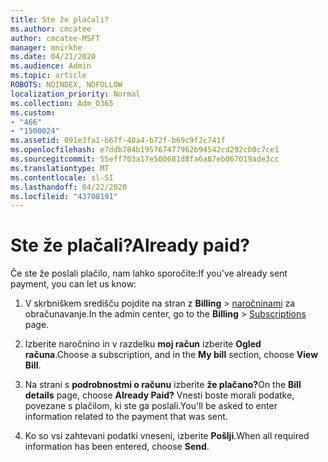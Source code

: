 ```yaml
---
title: Ste že plačali?
ms.author: cmcatee
author: cmcatee-MSFT
manager: mnirkhe
ms.date: 04/21/2020
ms.audience: Admin
ms.topic: article
ROBOTS: NOINDEX, NOFOLLOW
localization_priority: Normal
ms.collection: Adm_O365
ms.custom:
- "466"
- "1500024"
ms.assetid: 091e3fa1-b67f-40a4-b72f-b69c9f2c741f
ms.openlocfilehash: e7ddb784b195767477962b94542cd292cb0c7ce1
ms.sourcegitcommit: 55eff703a17e500681d8fa6a87eb067019ade3cc
ms.translationtype: MT
ms.contentlocale: sl-SI
ms.lasthandoff: 04/22/2020
ms.locfileid: "43708191"
---
```

# <a name="already-paid"></a><span data-ttu-id="c764f-102">Ste že plačali?</span><span class="sxs-lookup"><span data-stu-id="c764f-102">Already paid?</span></span>

<span data-ttu-id="c764f-103">Če ste že poslali plačilo, nam lahko sporočite:</span><span class="sxs-lookup"><span data-stu-id="c764f-103">If you've already sent payment, you can let us know:</span></span>
  
1. <span data-ttu-id="c764f-104">V skrbniškem središču pojdite na stran z **Billing** \> [naročninami](https://go.microsoft.com/fwlink/p/?linkid=842054) za obračunavanje.</span><span class="sxs-lookup"><span data-stu-id="c764f-104">In the admin center, go to the **Billing** \> [Subscriptions](https://go.microsoft.com/fwlink/p/?linkid=842054) page.</span></span>

2. <span data-ttu-id="c764f-105">Izberite naročnino in v razdelku **moj račun** izberite **Ogled računa**.</span><span class="sxs-lookup"><span data-stu-id="c764f-105">Choose a subscription, and in the **My bill** section, choose **View Bill**.</span></span>

3. <span data-ttu-id="c764f-106">Na strani s **podrobnostmi o računu** izberite **že plačano?**</span><span class="sxs-lookup"><span data-stu-id="c764f-106">On the **Bill details** page, choose **Already Paid?**</span></span> <span data-ttu-id="c764f-107">Vnesti boste morali podatke, povezane s plačilom, ki ste ga poslali.</span><span class="sxs-lookup"><span data-stu-id="c764f-107">You'll be asked to enter information related to the payment that was sent.</span></span>

4. <span data-ttu-id="c764f-108">Ko so vsi zahtevani podatki vneseni, izberite **Pošlji**.</span><span class="sxs-lookup"><span data-stu-id="c764f-108">When all required information has been entered, choose **Send**.</span></span>